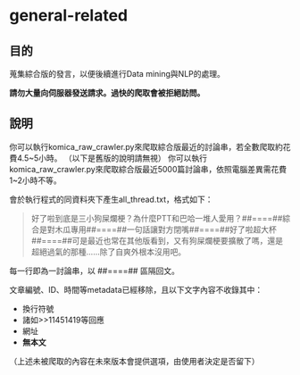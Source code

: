 # general-related
## 目的
蒐集綜合版的發言，以便後續進行Data mining與NLP的處理。

**請勿大量向伺服器發送請求。過快的爬取會被拒絕訪問。**

## 說明
你可以執行komica_raw_crawler.py來爬取綜合版最近的討論串，若全數爬取約花費4.5~5小時。
（以下是舊版的說明請無視）
你可以執行komica_raw_crawler.py來爬取綜合版最近5000篇討論串，依照電腦差異需花費1~2小時不等。

會於執行程式的同資料夾下產生all_thread.txt，格式如下：
>好了啦到底是三小狗屎爛梗？為什麼PTT和巴哈一堆人愛用？##====##綜合是對木瓜專用##====##一句話讓對方閉嘴##====##好了啦超大杯##====##可是最近也常在其他版看到，又有狗屎爛梗要擴散了嗎，還是超絕過氣的那種......除了自爽外根本沒用吧。

每一行即為一討論串，以 ##====## 區隔回文。

文章編號、ID、時間等metadata已經移除，且以下文字內容不收錄其中：
+ 換行符號
+ 諸如>>11451419等回應
+ 網址
+ **無本文**

（上述未被爬取的內容在未來版本會提供選項，由使用者決定是否留下）
